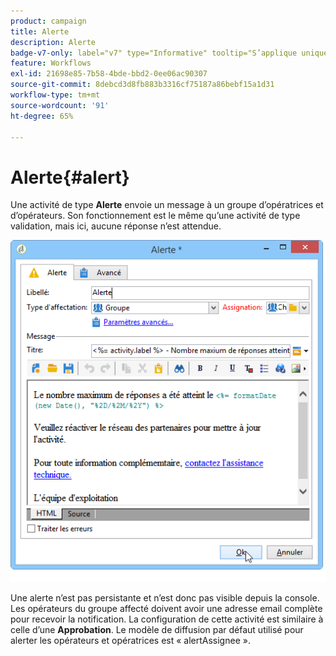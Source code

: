 ```yaml
---
product: campaign
title: Alerte
description: Alerte
badge-v7-only: label="v7" type="Informative" tooltip="S’applique uniquement à Campaign Classic v7"
feature: Workflows
exl-id: 21698e85-7b58-4bde-bbd2-0ee06ac90307
source-git-commit: 8debcd3d8fb883b3316cf75187a86bebf15a1d31
workflow-type: tm+mt
source-wordcount: '91'
ht-degree: 65%

---
```


# Alerte{#alert}



Une activité de type **Alerte** envoie un message à un groupe d’opératrices et d’opérateurs. Son fonctionnement est le même qu’une activité de type validation, mais ici, aucune réponse n’est attendue.

![](assets/edit_alerte.png)

Une alerte n’est pas persistante et n’est donc pas visible depuis la console. Les opérateurs du groupe affecté doivent avoir une adresse email complète pour recevoir la notification. La configuration de cette activité est similaire à celle d’une **Approbation**. Le modèle de diffusion par défaut utilisé pour alerter les opérateurs et opératrices est « alertAssignee ».
